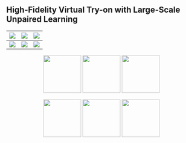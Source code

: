 ## High-Fidelity Virtual Try-on with Large-Scale Unpaired Learning

![](/output_gif1/5000012.gif)   |  ![](/output_gif1/5000012.gif)|  ![](/output_gif1/5000012.gif)
:-------------------------:|:-------------------------:|:-------------------------:
![](/output_gif1/5000012.gif)  |  ![](/output_gif1/5000012.gif)|  ![](/output_gif1/5000012.gif)


<p align="middle">
  <img src="/output_gif1/5000012.gif" width="100" />
  <img src="/output_gif1/5000012.gif" width="100" /> 
  <img src="/output_gif1/5000012.gif" width="100" />
</p>
<p align="middle">
  <img src="/output_gif1/5000012.gif" width="100" />
  <img src="/output_gif1/5000012.gif" width="100" /> 
  <img src="/output_gif1/5000012.gif" width="100" />
</p>